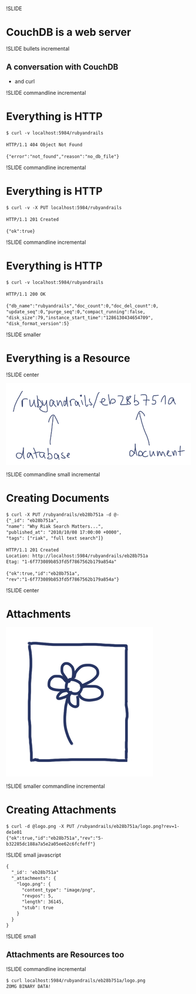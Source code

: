 !SLIDE

# CouchDB is a web server #

!SLIDE bullets incremental

## A conversation with CouchDB ##

* and curl

!SLIDE commandline incremental 

# Everything is HTTP #

    $ curl -v localhost:5984/rubyandrails

    HTTP/1.1 404 Object Not Found

    {"error":"not_found","reason":"no_db_file"}

!SLIDE commandline incremental

# Everything is HTTP #

    $ curl -v -X PUT localhost:5984/rubyandrails

    HTTP/1.1 201 Created

    {"ok":true}

!SLIDE commandline incremental

# Everything is HTTP #

    $ curl -v localhost:5984/rubyandrails

    HTTP/1.1 200 OK

    {"db_name":"rubyandrails","doc_count":0,"doc_del_count":0,
    "update_seq":0,"purge_seq":0,"compact_running":false,
    "disk_size":79,"instance_start_time":"1286130434654709",
    "disk_format_version":5}

!SLIDE smaller

# Everything is a Resource #

!SLIDE center

![Document URI](document_uri.png)

!SLIDE commandline small incremental

# Creating Documents #

    $ curl -X PUT /rubyandrails/eb28b751a -d @-
    {"_id": "eb28b751a",
    "name": "Why Riak Search Matters...",
    "published_at": "2010/10/08 17:00:00 +0000",
    "tags": ["riak", "full text search"]}

    HTTP/1.1 201 Created
    Location: http://localhost:5984/rubyandrails/eb28b751a
    Etag: "1-6f773089b853fd5f7867562b179a854a"

    {"ok":true,"id":"eb28b751a",
    "rev":"1-6f773089b853fd5f7867562b179a854a"}
    
!SLIDE center

# Attachments #

![Attachment](attachment.png)

!SLIDE smaller commandline incremental

# Creating Attachments #

    $ curl -d @logo.png -X PUT /rubyandrails/eb28b751a/logo.png?rev=1-de1e01
    {"ok":true,"id":"eb28b751a","rev":"5-b32285dc188a7a5e2a05ee62c6fcfeff"}

!SLIDE small javascript

    {
      "_id': 'eb28b751a"
      "_attachments": {
        "logo.png": {
          "content_type": "image/png",
          "revpos": 5,
          "length": 36145,
          "stub": true
        }
      }
    }
!SLIDE small

## Attachments are Resources too ##

!SLIDE commandline incremental

    $ curl localhost:5984/rubyandrails/eb28b751a/logo.png
    ZOMG BINARY DATA!
